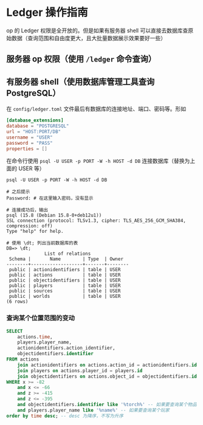 # Ledger 操作指南

op 的 Ledger 权限是全开放的。但是如果有服务器 shell 可以直接去数据库查原始数据（查询范围和自由度更大，且大批量数据展示效果要好一些）

## 服务器 op 权限（使用 `/ledger` 命令查询）



## 有服务器 shell（使用数据库管理工具查询 PostgreSQL）

在 `config/ledger.toml` 文件最后有数据库的连接地址、端口、密码等。形如

```toml
[database_extensions]
database = "POSTGRESQL"
url = "HOST:PORT/DB"
username = "USER"
password = "PASS"
properties = []
```

在命令行使用 `psql -U USER -p PORT -W -h HOST -d DB` 连接数据库（替换为上面的 USER 等）

```shell
psql -U USER -p PORT -W -h HOST -d DB

# 之后提示
Password: # 在这里输入密码，没有显示

# 连接成功后，输出
psql (15.8 (Debian 15.8-0+deb12u1))
SSL connection (protocol: TLSv1.3, cipher: TLS_AES_256_GCM_SHA384, compression: off)
Type "help" for help.

# 使用 \dt; 列出当前数据库的表
DB=> \dt;
              List of relations
 Schema |       Name        | Type  | Owner
--------+-------------------+-------+--------
 public | actionidentifiers | table | USER
 public | actions           | table | USER
 public | objectidentifiers | table | USER
 public | players           | table | USER
 public | sources           | table | USER
 public | worlds            | table | USER
(6 rows)

```

### 查询某个位置范围的变动

```sql
SELECT
    actions.time,
    players.player_name,
    actionidentifiers.action_identifier,
    objectidentifiers.identifier
FROM actions
    join actionidentifiers on actions.action_id = actionidentifiers.id
    join players on actions.player_id = players.id
    join objectidentifiers on actions.object_id = objectidentifiers.id
WHERE x >= -82
    and x <= -66
    and z >= -415
    and z <= -395
    and objectidentifiers.identifier like '%torch%' -- 如果要查询某个物品
    and players.player_name like '%name%' -- 如果要查询某个玩家
order by time desc; -- desc 为降序，不写为升序
```
